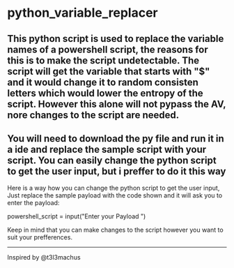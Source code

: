 # python_variable_replacer
This python script is used to replace the variable names of a powershell script, the reasons for this is to make the script undetectable. The script will get the variable that starts with "$" and it would change it to random consisten letters which would lower the entropy of the script. However this alone will not pypass the AV, nore changes to the script are needed. 
-----------------------------------
You will need to download the py file and run it in a ide and replace the sample script with your script. You can easily change the python script to get the user input, but i preffer to do it this way
---------------------------------------

Here is a way how you can change the python script to get the user input, Just replace the sample payload with the code shown and it will ask you to enter the payload:

powershell_script = input("Enter your Payload ")


Keep in mind that you can make changes to the script however you want to suit your prefferences. 


--------------------------------------------------------------------------------------------------------------


Inspired by @t3l3machus
